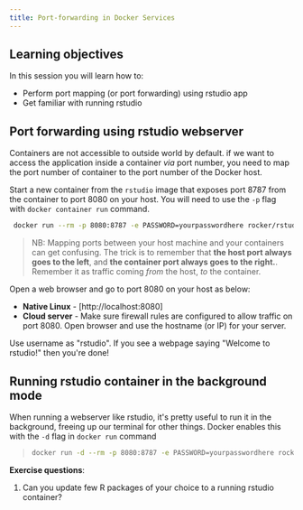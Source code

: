 ```yaml
---
title: Port-forwarding in Docker Services
---
```


## Learning objectives

In this session you will learn how to:
- Perform port mapping (or port forwarding) using rstudio app
- Get familiar with running rstudio

## Port forwarding using rstudio webserver

Containers are not accessible to outside world by default. if we want to access the application inside a container *via* port number, you need to map the port number of container to the port number of the Docker host.

Start a new container from the ``rstudio`` image that exposes port 8787 from the container to port 8080 on your host. You will need to use the `-p` flag with `docker container run` command.

```bash
 docker run --rm -p 8080:8787 -e PASSWORD=yourpasswordhere rocker/rstudio
 ```
> NB: Mapping ports between your host machine and your containers can get confusing. The trick is to remember that **the host port always goes to the left**,
> and **the container port always goes to the right.**. Remember it as traffic coming _from_ the host, _to_ the container.

Open a web browser and go to port 8080 on your host as below:
* **Native Linux** - [http://localhost:8080]
* **Cloud server** - Make sure firewall rules are configured to allow traffic on port 8080. Open browser and use the hostname (or IP) for your server.

Use username as "rstudio". If you see a webpage saying "Welcome to rstudio!" then you're done!


## Running rstudio container in the background mode

When running a webserver like rstudio, it's pretty useful to run it in the background, freeing up our terminal for other things. Docker enables this with the `-d` flag in `docker run` command

> ```bash
> docker run -d --rm -p 8080:8787 -e PASSWORD=yourpasswordhere rocker/rstudio
> ```

**Exercise questions**:
1. Can you update few R packages of your choice to a running rstudio container?

